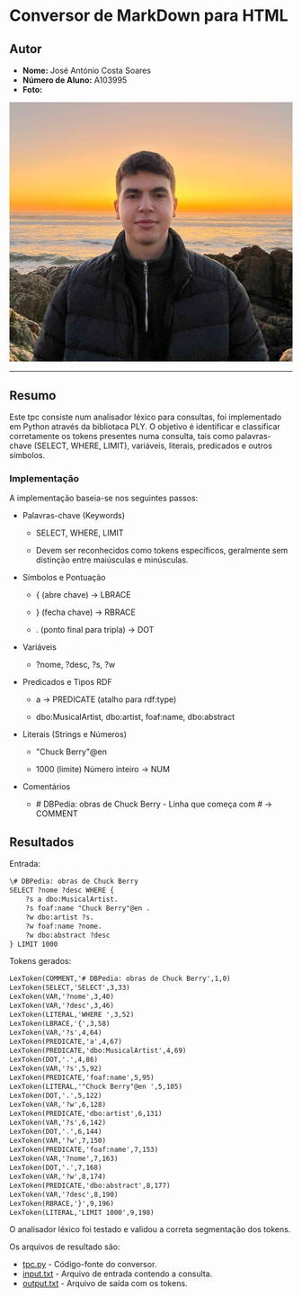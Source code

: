 # Conversor de MarkDown para HTML

## Autor
- **Nome:** José António Costa Soares
- **Número de Aluno:** A103995
- **Foto:**

![José Soares](../images/josesoares.jpg)  

---

## Resumo

Este tpc consiste num analisador léxico para consultas, foi implementado em Python através da bibliotaca PLY. O objetivo é identificar e classificar corretamente os tokens presentes numa consulta, tais como palavras-chave (SELECT, WHERE, LIMIT), variáveis, literais, predicados e outros símbolos.

### Implementação

A implementação baseia-se nos seguintes passos:

- Palavras-chave (Keywords)
    - SELECT, WHERE, LIMIT

    - Devem ser reconhecidos como tokens específicos, geralmente sem distinção entre maiúsculas e minúsculas.

- Símbolos e Pontuação

  - { (abre chave) → LBRACE

  - } (fecha chave) → RBRACE
  - . (ponto final para tripla) → DOT

- Variáveis

   - ?nome, ?desc, ?s, ?w

- Predicados e Tipos RDF

    - a → PREDICATE (atalho para rdf:type)
  
    - dbo:MusicalArtist, dbo:artist, foaf:name, dbo:abstract


- Literais (Strings e Números)

  - "Chuck Berry"@en

  - 1000 (limite) Número inteiro → NUM

- Comentários

  - \# DBPedia: obras de Chuck Berry - Linha que começa com # → COMMENT

## Resultados 
Entrada:
```
\# DBPedia: obras de Chuck Berry
SELECT ?nome ?desc WHERE {
    ?s a dbo:MusicalArtist.
    ?s foaf:name "Chuck Berry"@en .
    ?w dbo:artist ?s.
    ?w foaf:name ?nome.
    ?w dbo:abstract ?desc
} LIMIT 1000
```


Tokens gerados:

```
LexToken(COMMENT,'# DBPedia: obras de Chuck Berry',1,0)
LexToken(SELECT,'SELECT',3,33)
LexToken(VAR,'?nome',3,40)
LexToken(VAR,'?desc',3,46)
LexToken(LITERAL,'WHERE ',3,52)
LexToken(LBRACE,'{',3,58)
LexToken(VAR,'?s',4,64)
LexToken(PREDICATE,'a',4,67)
LexToken(PREDICATE,'dbo:MusicalArtist',4,69)
LexToken(DOT,'.',4,86)
LexToken(VAR,'?s',5,92)
LexToken(PREDICATE,'foaf:name',5,95)
LexToken(LITERAL,'"Chuck Berry"@en ',5,105)
LexToken(DOT,'.',5,122)
LexToken(VAR,'?w',6,128)
LexToken(PREDICATE,'dbo:artist',6,131)
LexToken(VAR,'?s',6,142)
LexToken(DOT,'.',6,144)
LexToken(VAR,'?w',7,150)
LexToken(PREDICATE,'foaf:name',7,153)
LexToken(VAR,'?nome',7,163)
LexToken(DOT,'.',7,168)
LexToken(VAR,'?w',8,174)
LexToken(PREDICATE,'dbo:abstract',8,177)
LexToken(VAR,'?desc',8,190)
LexToken(RBRACE,'}',9,196)
LexToken(LITERAL,'LIMIT 1000',9,198)
```

O analisador léxico foi testado e validou a correta segmentação dos tokens. 

Os arquivos de resultado são:

- [tpc.py](tpc.py) - Código-fonte do conversor.
- [input.txt](input.txt) - Arquivo de entrada contendo a consulta.
- [output.txt](output.txt) - Arquivo de saída com os tokens.


